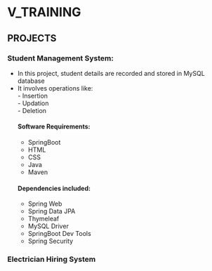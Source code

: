 # V_TRAINING
## PROJECTS
### Student Management System:
  * In this project, student details are recorded and stored in MySQL database
  * It involves operations like:<br>- Insertion<br>- Updation<br>- Deletion
    #### Software Requirements:
     * SpringBoot
     * HTML
     * CSS
     * Java
     * Maven
    #### Dependencies included: 
     * Spring Web
     * Spring Data JPA
     * Thymeleaf
     * MySQL Driver
     * SpringBoot Dev Tools
     * Spring Security
### Electrician Hiring System
